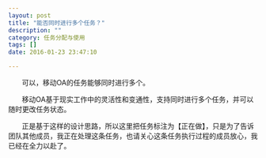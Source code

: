 ```yaml
---
layout: post
title: "能否同时进行多个任务？"
description: ""
category: 任务分配与使用
tags: []
date: 2016-01-23 23:47:10

---
```

&#160; &#160; &#160; &#160;可以，移动OA的任务能够同时进行多个。

&#160; &#160; &#160; &#160;移动OA基于现实工作中的灵活性和变通性，支持同时进行多个任务，并可以随时更改任务状态。

&#160; &#160; &#160; &#160;正是基于这样的设计思路，所以这里把任务标注为【正在做】，只是为了告诉团队其他成员，我正在处理这条任务，也请关心这条任务执行过程的成员放心，我已经在全力以赴了。
